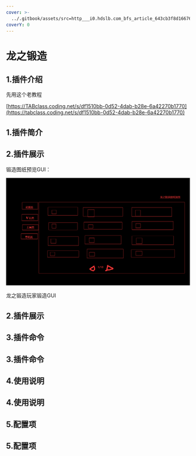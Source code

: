 ```yaml
---
cover: >-
  ../.gitbook/assets/src=http___i0.hdslb.com_bfs_article_643cb3f8d166763b7f2ea894adeffe7b93301acb.jpg&refer=http___i0.hdslb.jpg
coverY: 0
---
```


# 龙之锻造

## 1.插件介绍 <a href="#1.-cha-jian-jie-shao" id="1.-cha-jian-jie-shao"></a>

先用这个老教程

[https://TABclass.coding.net/s/df1510bb-0d52-4dab-b28e-6a42270b1770](https://tabclass.coding.net/s/df1510bb-0d52-4dab-b28e-6a42270b1770)

## 1.插件简介

## 2.插件展示 <a href="#2.-cha-jian-zhan-shi" id="2.-cha-jian-zhan-shi"></a>

锻造图纸预览GUI：

![](<../.gitbook/assets/image (9).png>)

龙之锻造玩家锻造GUI



## 2.插件展示

## 3.插件命令 <a href="#3.-cha-jian-ming-ling" id="3.-cha-jian-ming-ling"></a>

## 3.插件命令

## 4.使用说明 <a href="#4.-shi-yong-shuo-ming" id="4.-shi-yong-shuo-ming"></a>

## 4.使用说明

## 5.配置项 <a href="#5.-pei-zhi-xiang" id="5.-pei-zhi-xiang"></a>

## 5.配置项

